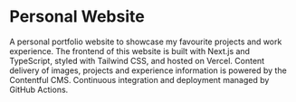 # Personal Website

A personal portfolio website to showcase my favourite projects and work experience. The frontend of this website is built with Next.js and TypeScript, styled with Tailwind CSS, and hosted on Vercel. Content delivery of images, projects and experience information is powered by the Contentful CMS. Continuous integration and deployment managed by GitHub Actions.
